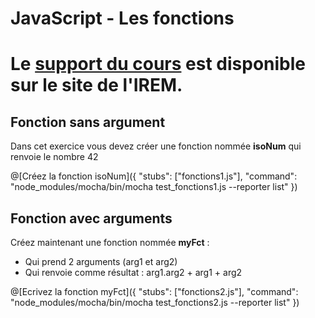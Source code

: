 # JavaScript - Les fonctions

# Le [support du cours](http://ens-info.irem.univ-mrs.fr/wp-content/uploads/05_javascript_debut.pdf) est disponible sur le site de l'IREM.  

## Fonction sans argument

Dans cet exercice vous devez créer une fonction nommée __isoNum__ qui renvoie le nombre 42

@[Créez la fonction isoNum]({ "stubs": ["fonctions1.js"], "command": "node_modules/mocha/bin/mocha test_fonctions1.js --reporter list" })

## Fonction avec arguments

Créez maintenant une fonction nommée __myFct__ :
- Qui prend 2 arguments (arg1 et arg2)
- Qui renvoie comme résultat : arg1.arg2 + arg1 + arg2

@[Ecrivez la fonction myFct]({ "stubs": ["fonctions2.js"], "command": "node_modules/mocha/bin/mocha test_fonctions2.js --reporter list" })

